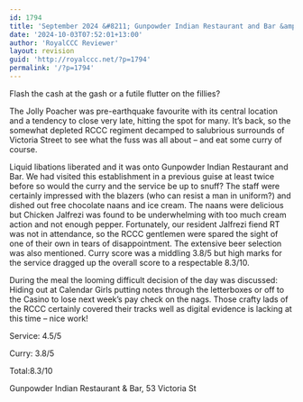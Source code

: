 ```yaml
---
id: 1794
title: 'September 2024 &#8211; Gunpowder Indian Restaurant and Bar &amp; Jolly Poacher'
date: '2024-10-03T07:52:01+13:00'
author: 'RoyalCCC Reviewer'
layout: revision
guid: 'http://royalccc.net/?p=1794'
permalink: '/?p=1794'
---
```


Flash the cash at the gash or a futile flutter on the fillies?

The Jolly Poacher was pre-earthquake favourite with its central location and a tendency to close very late, hitting the spot for many. It’s back, so the somewhat depleted RCCC regiment decamped to salubrious surrounds of Victoria Street to see what the fuss was all about – and eat some curry of course.

Liquid libations liberated and it was onto Gunpowder Indian Restaurant and Bar. We had visited this establishment in a previous guise at least twice before so would the curry and the service be up to snuff? The staff were certainly impressed with the blazers (who can resist a man in uniform?) and dished out free chocolate naans and ice cream. The naans were delicious but Chicken Jalfrezi was found to be underwhelming with too much cream action and not enough pepper. Fortunately, our resident Jalfrezi fiend RT was not in attendance, so the RCCC gentlemen were spared the sight of one of their own in tears of disappointment. The extensive beer selection was also mentioned. Curry score was a middling 3.8/5 but high marks for the service dragged up the overall score to a respectable 8.3/10.

During the meal the looming difficult decision of the day was discussed: Hiding out at Calendar Girls putting notes through the letterboxes or off to the Casino to lose next week’s pay check on the nags. Those crafty lads of the RCCC certainly covered their tracks well as digital evidence is lacking at this time – nice work!

Service: 4.5/5

Curry: 3.8/5

Total:8.3/10

Gunpowder Indian Restaurant &amp; Bar, 53 Victoria St